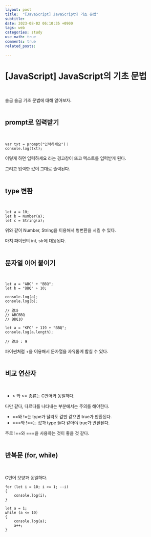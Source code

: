 ```yaml
---
layout: post
title:  "[JavaScript] JavaScript의 기초 문법"
subtitle:   
date: 2023-08-02 06:10:35 +0900
tags: web
categories: study
use_math: true
comments: true
related_posts:

---
```


# [JavaScript] JavaScript의 기초 문법<br/>
<br/>

슬금 슬금 기초 문법에 대해 알아보자.<br/>
<br/>

## prompt로 입력받기<br/>
<br/>

```
var txt = prompt("입력하세요")ㅣ
console.log(txt);
```

이렇게 하면 입력하세요 라는 경고창이 뜨고 텍스트를 입력받게 된다.<br/>

그리고 입력한 값이 그대로 출력된다.<br/>
<br/>

## type 변환<br/>
<br/>

```
let a = 10;
let b = Number(a);
let c = String(a);
```

위와 같이 Number, String을 이용해서 형변환을 시킬 수 있다.<br/>

마치 파이썬의 int, str에 대응된다.<br/>
<br/>

## 문자열 이어 붙이기<br/>
<br/>

```
let a = "ABC" + "BBQ";
let b = "BBQ" + 10;

console.log(a);
console.log(b);

// 결과
// ABCBBQ
// BBQ10
```

```
let a = "KFC" + 119 + "BBQ";
console.log(a.length);

// 결과 : 9
```

파이썬처럼 +을 이용해서 문자열을 자유롭게 합칠 수 있다.<br/>
<br/>

## 비교 연산자<br/>
<br/>

- \> 와 \>= 종류는 C언어와 동일하다.

다만 같다, 다르다를 나타내는 부분에서는 주의를 해야한다.<br/>

- ==와 !=는 type가 달라도 값만 같으면 true가 반환된다.
- ===와 !==는 값과 type 둘다 같아야 true가 반환된다.

주로 !==와 ===을 사용하는 것이 좋을 것 같다.<br/>
<br/>

## 반복문 (for, while)<br/>
<br/>

C언어 모양과 동일하다.<br/>

```
for (let i = 10; i >= 1; --i)
{
    console.log(i);
}

let a = 1;
while (a <= 10)
{
    console.log(a);
    a++;
}
```